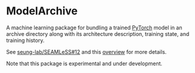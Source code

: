 # ModelArchive
A machine learning package for bundling a trained [PyTorch](https://github.com/pytorch/pytorch) model in an archive directory along with its architecture description, training state, and training history.

See [seung-lab/SEAMLeSS#12](https://github.com/seung-lab/SEAMLeSS/pull/12) and this [overview](https://docs.google.com/presentation/d/105s13_n_K4JCpH3zp_N31uAJEdUVIBevGiMysdVAB9M/edit?usp=sharing) for more details.

Note that this package is experimental and under development.
